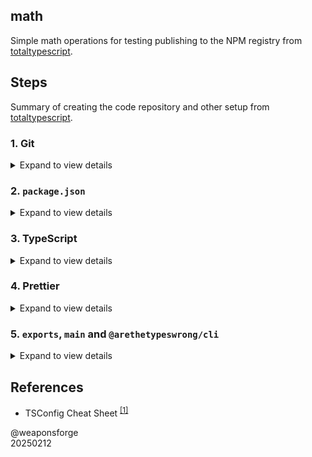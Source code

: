 ## math

Simple math operations for testing publishing to the NPM registry from [totaltypescript](https://www.totaltypescript.com/how-to-create-an-npm-package).

## Steps

Summary of creating the code repository and other setup from [totaltypescript](https://www.totaltypescript.com/how-to-create-an-npm-package).

### 1. Git

<details>
<summary>Expand to view details</summary>

1. Initialize the repo
2. Setup a .gitignore
3. Create a new repository on GitHub
4. Push to GitHub
</details>

### 2. **`package.json`**

<details>
<summary>Expand to view details</summary>

1. Create a package.json file
2. Add the license field
3. Add a LICENSE file
4. Add a README file
</details>

### 3. TypeScript

<details>
<summary>Expand to view details</summary>

1. Install TypeScript<br>
`npm install --save-dev typescript`
2. Setup a `tsconfig.json` file
3. Configure your `tsconfig.json` for the DOM
   - If your code runs in the DOM (i.e. requires access to `document`, `window`, or `localStorage` etc), skip this step.
   - If your code doesn't require access to DOM API's, add the following to your tsconfig.json (This prevents the DOM typings from being available in your code):
   ```json
   {
     "compilerOptions": {
       /* other options */
       "lib": ["es2022"]
     }
   }
   ```
4. Create a source file
   - `/src/utils.ts`
5. Create an index file
   - `/src/index.ts`
6. Set up a `build` script
   - `"build": "tsc"`
7. Add `dist` to `.gitignore`
8. Set up a `CI` script
   - `"ci": "npm run build"`
</details>

### 4. Prettier

<details>
<summary>Expand to view details</summary>

1. Install Prettier
   - `npm install --save-dev prettier`
2. Set up a `.prettierrc`
   ```json
   {
     "semi": true,
     "singleQuote": true,
     "trailingComma": "all",
     "printWidth": 80,
     "tabWidth": 2
   }
   ```
3. Set up a `format` script
   - `"format": "prettier --write ."`
4. Set up a `check-format` script
   - `"check-format": "prettier --check ."`
5. Adding to our `CI` script
   - `"ci": "npm run build && npm run check-format"`
</details>

### 5. `exports`, `main` and `@arethetypeswrong/cli`

<details>
<summary>Expand to view details</summary>

**@arethetypeswrong/cli** is a tool that checks if your package exports are correct

1. Install `@arethetypeswrong/cli`
   - `npm install --save-dev @arethetypeswrong/cli`
2. Set up a `check-exports` script
   - `"check-exports": "attw --pack ."`
3. Setting `main`<br>
   Add a `main` field to your package.json with the following content:
   - `"main": "dist/index.js"`
4. Fix the CJS warning
   > If you don't want to support CJS (which I recommend), change the check-exports script to:<br>
   `"check-exports": "attw --pack . --ignore-rules=cjs-resolves-to-esm"`<br>
   > If you prefer to dual publish CJS and ESM, skip this step.
5. Adding to our `CI` script
   - `"ci": "npm run build && npm run check-format && npm run check-exports"`
</details>


## References

- TSConfig Cheat Sheet <sup>[[1]](https://www.totaltypescript.com/tsconfig-cheat-sheet)</sup>

@weaponsforge<br>
20250212
